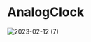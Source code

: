 # AnalogClock
 
![2023-02-12 (7)](https://user-images.githubusercontent.com/111579457/218311602-bacbe226-7830-488f-82ea-0ae45cf63897.png)

